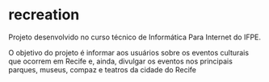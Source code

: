 # recreation

Projeto desenvolvido no curso técnico de Informática Para Internet do IFPE. 

O objetivo do projeto é informar aos usuários sobre os eventos culturais que ocorrem em Recife e,
ainda, divulgar os eventos nos principais parques, museus, compaz e teatros da cidade do Recife

